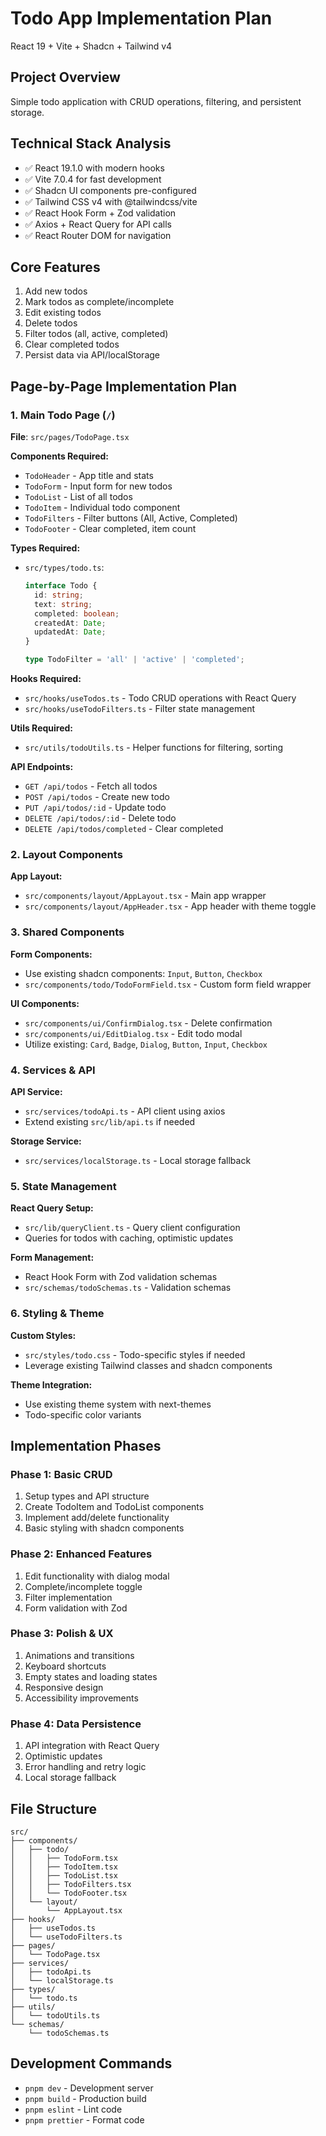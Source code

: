 # Todo App Implementation Plan
React 19 + Vite + Shadcn + Tailwind v4

## Project Overview
Simple todo application with CRUD operations, filtering, and persistent storage.

## Technical Stack Analysis
- ✅ React 19.1.0 with modern hooks
- ✅ Vite 7.0.4 for fast development
- ✅ Shadcn UI components pre-configured
- ✅ Tailwind CSS v4 with @tailwindcss/vite
- ✅ React Hook Form + Zod validation
- ✅ Axios + React Query for API calls
- ✅ React Router DOM for navigation

## Core Features
1. Add new todos
2. Mark todos as complete/incomplete
3. Edit existing todos
4. Delete todos
5. Filter todos (all, active, completed)
6. Clear completed todos
7. Persist data via API/localStorage

## Page-by-Page Implementation Plan

### 1. Main Todo Page (`/`)
**File**: `src/pages/TodoPage.tsx`

**Components Required:**
- `TodoHeader` - App title and stats
- `TodoForm` - Input form for new todos
- `TodoList` - List of all todos
- `TodoItem` - Individual todo component
- `TodoFilters` - Filter buttons (All, Active, Completed)
- `TodoFooter` - Clear completed, item count

**Types Required:**
- `src/types/todo.ts`:
  ```typescript
  interface Todo {
    id: string;
    text: string;
    completed: boolean;
    createdAt: Date;
    updatedAt: Date;
  }
  
  type TodoFilter = 'all' | 'active' | 'completed';
  ```

**Hooks Required:**
- `src/hooks/useTodos.ts` - Todo CRUD operations with React Query
- `src/hooks/useTodoFilters.ts` - Filter state management

**Utils Required:**
- `src/utils/todoUtils.ts` - Helper functions for filtering, sorting

**API Endpoints:**
- `GET /api/todos` - Fetch all todos
- `POST /api/todos` - Create new todo
- `PUT /api/todos/:id` - Update todo
- `DELETE /api/todos/:id` - Delete todo
- `DELETE /api/todos/completed` - Clear completed

### 2. Layout Components

**App Layout:**
- `src/components/layout/AppLayout.tsx` - Main app wrapper
- `src/components/layout/AppHeader.tsx` - App header with theme toggle

### 3. Shared Components

**Form Components:**
- Use existing shadcn components: `Input`, `Button`, `Checkbox`
- `src/components/todo/TodoFormField.tsx` - Custom form field wrapper

**UI Components:**
- `src/components/ui/ConfirmDialog.tsx` - Delete confirmation
- `src/components/ui/EditDialog.tsx` - Edit todo modal
- Utilize existing: `Card`, `Badge`, `Dialog`, `Button`, `Input`, `Checkbox`

### 4. Services & API

**API Service:**
- `src/services/todoApi.ts` - API client using axios
- Extend existing `src/lib/api.ts` if needed

**Storage Service:**
- `src/services/localStorage.ts` - Local storage fallback

### 5. State Management

**React Query Setup:**
- `src/lib/queryClient.ts` - Query client configuration
- Queries for todos with caching, optimistic updates

**Form Management:**
- React Hook Form with Zod validation schemas
- `src/schemas/todoSchemas.ts` - Validation schemas

### 6. Styling & Theme

**Custom Styles:**
- `src/styles/todo.css` - Todo-specific styles if needed
- Leverage existing Tailwind classes and shadcn components

**Theme Integration:**
- Use existing theme system with next-themes
- Todo-specific color variants

## Implementation Phases

### Phase 1: Basic CRUD
1. Setup types and API structure
2. Create TodoItem and TodoList components
3. Implement add/delete functionality
4. Basic styling with shadcn components

### Phase 2: Enhanced Features
1. Edit functionality with dialog modal
2. Complete/incomplete toggle
3. Filter implementation
4. Form validation with Zod

### Phase 3: Polish & UX
1. Animations and transitions
2. Keyboard shortcuts
3. Empty states and loading states
4. Responsive design
5. Accessibility improvements

### Phase 4: Data Persistence
1. API integration with React Query
2. Optimistic updates
3. Error handling and retry logic
4. Local storage fallback

## File Structure
```
src/
├── components/
│   ├── todo/
│   │   ├── TodoForm.tsx
│   │   ├── TodoItem.tsx
│   │   ├── TodoList.tsx
│   │   ├── TodoFilters.tsx
│   │   └── TodoFooter.tsx
│   └── layout/
│       └── AppLayout.tsx
├── hooks/
│   ├── useTodos.ts
│   └── useTodoFilters.ts
├── pages/
│   └── TodoPage.tsx
├── services/
│   ├── todoApi.ts
│   └── localStorage.ts
├── types/
│   └── todo.ts
├── utils/
│   └── todoUtils.ts
└── schemas/
    └── todoSchemas.ts
```

## Development Commands
- `pnpm dev` - Development server
- `pnpm build` - Production build
- `pnpm eslint` - Lint code
- `pnpm prettier` - Format code